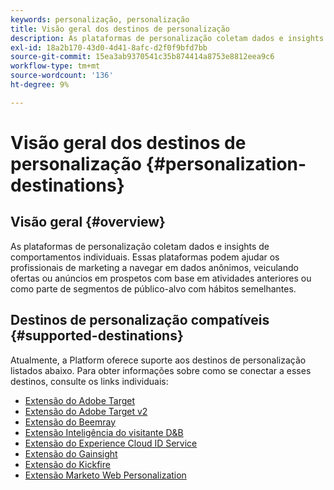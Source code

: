 ```yaml
---
keywords: personalização, personalização
title: Visão geral dos destinos de personalização
description: As plataformas de personalização coletam dados e insights de comportamentos individuais. Essas plataformas podem ajudar os profissionais de marketing a navegar em dados anônimos, veiculando ofertas ou anúncios em prospetos com base em atividades anteriores ou como parte de segmentos de público-alvo com hábitos semelhantes.
exl-id: 18a2b170-43d0-4d41-8afc-d2f0f9bfd7bb
source-git-commit: 15ea3ab9370541c35b874414a8753e8812eea9c6
workflow-type: tm+mt
source-wordcount: '136'
ht-degree: 9%

---
```


# Visão geral dos destinos de personalização {#personalization-destinations}

## Visão geral {#overview}

As plataformas de personalização coletam dados e insights de comportamentos individuais. Essas plataformas podem ajudar os profissionais de marketing a navegar em dados anônimos, veiculando ofertas ou anúncios em prospetos com base em atividades anteriores ou como parte de segmentos de público-alvo com hábitos semelhantes.

## Destinos de personalização compatíveis {#supported-destinations}

Atualmente, a Platform oferece suporte aos destinos de personalização listados abaixo. Para obter informações sobre como se conectar a esses destinos, consulte os links individuais:

* [Extensão do Adobe Target](adobe-target.md)
* [Extensão do Adobe Target v2](adobe-target-v2.md)
* [Extensão do Beemray](beemray.md)
* [Extensão Inteligência do visitante D&amp;B](dnb.md)
* [Extensão do Experience Cloud ID Service](adobe-ecid.md)
* [Extensão do Gainsight](gainsight.md)
* [Extensão do Kickfire](kickfire.md)
* [Extensão Marketo Web Personalization](marketo-web-personalization.md)
